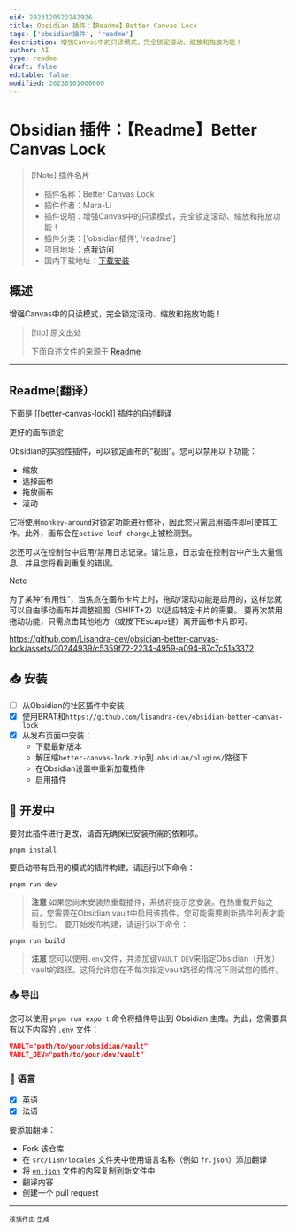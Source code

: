 ```yaml
---
uid: 2023120522242926
title: Obsidian 插件：【Readme】Better Canvas Lock
tags: ['obsidian插件', 'readme']
description: 增强Canvas中的只读模式，完全锁定滚动、缩放和拖放功能！
author: AI
type: readme
draft: false
editable: false
modified: 20230101000000
---
```


# Obsidian 插件：【Readme】Better Canvas Lock

> [!Note] 插件名片
> - 插件名称：Better Canvas Lock
> - 插件作者：Mara-Li
> - 插件说明：增强Canvas中的只读模式，完全锁定滚动、缩放和拖放功能！
> - 插件分类：['obsidian插件', 'readme']
> - 项目地址：[点我访问](https://github.com/lisandra-dev/obsidian-better-canvas-lock)
> - 国内下载地址：[下载安装](https://pkmer.cn/products/plugin/pluginMarket/?better-canvas-lock)

## 概述

增强Canvas中的只读模式，完全锁定滚动、缩放和拖放功能！



> [!tip] 原文出处
> 
>下面自述文件的来源于 [Readme](https://ghproxy.net/https://raw.githubusercontent.com/Lisandra-dev/obsidian-better-canvas-lock/master/README.md)
> 

---

## Readme(翻译）

下面是 [[better-canvas-lock]] 插件的自述翻译


更好的画布锁定

Obsidian的实验性插件，可以锁定画布的“视图”。您可以禁用以下功能：
- 缩放
- 选择画布
- 拖放画布
- 滚动

它将使用`monkey-around`对锁定功能进行修补，因此您只需启用插件即可使其工作。此外，画布会在`active-leaf-change`上被检测到。

您还可以在控制台中启用/禁用日志记录。请注意，日志会在控制台中产生大量信息，并且您将看到重复的错误。

> [!NOTE]
> 为了某种“有用性”，当焦点在画布卡片上时，拖动/滚动功能是启用的，这样您就可以自由移动画布并调整视图（SHIFT+2）以适应特定卡片的需要。
> 要再次禁用拖动功能，只需点击其他地方（或按下Escape键）离开画布卡片即可。


https://github.com/Lisandra-dev/obsidian-better-canvas-lock/assets/30244939/c5359f72-2234-4959-a094-87c7c51a3372
## 📥 安装

- [ ] 从Obsidian的社区插件中安装
- [x] 使用BRAT和`https://github.com/lisandra-dev/obsidian-better-canvas-lock`
- [x] 从发布页面中安装：
  - 下载最新版本
  - 解压缩`better-canvas-lock.zip`到`.obsidian/plugins/`路径下
  - 在Obsidian设置中重新加载插件
  - 启用插件
## 🤖 开发中

要对此插件进行更改，请首先确保已安装所需的依赖项。

```
pnpm install
```

要启动带有启用的模式的插件构建，请运行以下命令：

```
pnpm run dev
```

> **注意**
> 如果您尚未安装热重载插件，系统将提示您安装。在热重载开始之前，您需要在Obsidian vault中启用该插件。您可能需要刷新插件列表才能看到它。
> 要开始发布构建，请运行以下命令：

```
pnpm run build
```

> **注意**
> 您可以使用`.env`文件，并添加键`VAULT_DEV`来指定Obsidian（开发）vault的路径。这将允许您在不每次指定vault路径的情况下测试您的插件。
### 📤 导出

您可以使用 `pnpm run export` 命令将插件导出到 Obsidian 主库。为此，您需要具有以下内容的 `.env` 文件：

```json
VAULT="path/to/your/obsidian/vault"
VAULT_DEV="path/to/your/dev/vault"
```
### 🎼 语言

- [x] 英语
- [x] 法语

要添加翻译：
- Fork 该仓库
- 在 `src/i18n/locales` 文件夹中使用语言名称（例如 `fr.json`）添加翻译
- 将 [`en.json`](./src/i18n/locales/en.json) 文件的内容复制到新文件中
- 翻译内容
- 创建一个 pull request

---

<sub>该插件由  生成</sub>



